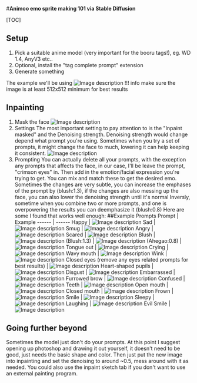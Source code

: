#**Animoo emo sprite making 101 via Stable Diffusion**

[TOC]

## Setup
1. Pick a suitable anime model (very important for the booru tags!), eg. WD 1.4, AnyV3 etc..
2. Optional, install the "tag complete prompt" extension
3. Generate something

The example we'll be using
![Image description](https://cdn.discordapp.com/attachments/1040244424711618591/1083163913220264036/00003-1541714812.png)
!!! info make sure the image is at least 512x512 minimum for best results

## Inpainting
1. Mask the face
![Image description](https://cdn.discordapp.com/attachments/1040244424711618591/1083166035424858152/image.png)
2. Settings
The most important setting to pay attention to is the "Inpaint masked" and the Denoising strength. Denoising strength would change depend what prompt you're using. Sometimes when you try a set of prompts, it might change the face to much, lowering it can help keeping it consistent.
![Image description](https://media.discordapp.net/attachments/1040244424711618591/1083166646765637694/image.png)
3. Prompting
You can actually delete all your prompts, with the exception any prompts that affects the face, in our case, I'll be leave the prompt, "crimson eyes" in.
Then add in the emotion/facial expression you're trying to get. You can mix and match these to get the desired emo.
Sometimes the changes are very subtle, you can increase the emphases of the prompt by (blush:1.3), if the changes are also messing up the face, you can also lower the denoising strength until it's normal
Inversly, sometime when you combine two or more prompts, and one is overpowering the results you can deemphasize it (blush:0.8)
Here are some I found that works well enough:
##Example Prompts
Prompt | Example
------ | ------
Happy   | ![Image description](https://media.discordapp.net/attachments/1040244424711618591/1083168947739828234/00004-1302904171.png?width=509&height=676)
Sad   |  ![Image description](https://media.discordapp.net/attachments/1040244424711618591/1083169356801908786/00005-1302904171.png?width=509&height=676)
Smug   |  ![Image description](https://media.discordapp.net/attachments/1040244424711618591/1083169787322048562/00006-1302904171.png?width=509&height=676)
Angry   |  ![Image description](https://media.discordapp.net/attachments/1040244424711618591/1083170181750202389/00007-1302904171.png?width=509&height=676)
Scared   |  ![Image description](https://media.discordapp.net/attachments/1040244424711618591/1083170573158457455/00008-1302904171.png?width=509&height=676)
Blush   |  ![Image description](https://media.discordapp.net/attachments/1040244424711618591/1083171354234343454/00009-1302904171.png?width=509&height=676) 
(Blush:1.3)   |  ![Image description](https://media.discordapp.net/attachments/1040244424711618591/1083173768731561984/00010-1302904171.png?width=509&height=676)
(Ahegao:0.8)   |  ![Image description](https://media.discordapp.net/attachments/1040244424711618591/1083176495037550632/00012-1352506651.png?width=509&height=676)
Tongue out   |  ![Image description](https://media.discordapp.net/attachments/1040244424711618591/1083176691066732615/00013-1352506651.png?width=509&height=676)
Crying   | ![Image description](https://media.discordapp.net/attachments/1040244424711618591/1083177014229475348/00014-1850401723.png?width=509&height=676)
Wavy mouth   | ![Image description](https://media.discordapp.net/attachments/1040244424711618591/1083177937144127588/00015-3289910617.png?width=509&height=676)
Wink   | ![Image description](https://media.discordapp.net/attachments/1040244424711618591/1083178596094464091/00016-639650145.png?width=509&height=676)
Closed eyes (remove any eyes related prompts for best results)  | ![Image description](https://media.discordapp.net/attachments/1040244424711618591/1083178967340695662/00017-575331279.png?width=509&height=676)
Heart-shaped pupils   | ![Image description](https://media.discordapp.net/attachments/1040244424711618591/1083180349103808612/00018-2592676717.png?width=509&height=676)
Disgust   | ![Image description](https://media.discordapp.net/attachments/1040244424711618591/1083182046509269103/00019-3950926217.png?width=509&height=676)
Embarrassed   | ![Image description](https://media.discordapp.net/attachments/1040244424711618591/1083182352597000324/00020-2734887784.png?width=509&height=676)
Furrowed brow   | ![Image description](https://media.discordapp.net/attachments/1040244424711618591/1083183178656788600/00021-388421465.png?width=509&height=676)
Confused   | ![Image description](https://media.discordapp.net/attachments/1040244424711618591/1083183423981617202/00022-562936357.png?width=509&height=676)
Teeth   | ![Image description](https://media.discordapp.net/attachments/1040244424711618591/1083183930594840616/00023-4207573493.png?width=509&height=676)
Open mouth   | ![Image description](https://media.discordapp.net/attachments/1040244424711618591/1083184309650862081/00024-2613235242.png?width=509&height=676)
Closed mouth   | ![Image description](https://media.discordapp.net/attachments/1040244424711618591/1083184847914270852/00025-485676127.png?width=509&height=676)
Frown   | ![Image description](https://media.discordapp.net/attachments/1040244424711618591/1083185322390732872/00026-2295446452.png?width=509&height=676)
Smile   | ![Image description](https://media.discordapp.net/attachments/1040244424711618591/1083185703174819861/00027-1040568568.png?width=509&height=676)
Sleepy | ![Image description](https://media.discordapp.net/attachments/1040244424711618591/1083191453762723971/00029-2639112911.png?width=509&height=676)
Laughing | ![Image description](https://media.discordapp.net/attachments/1040244424711618591/1083191084626235442/00028-4027272679.png?width=509&height=676)
Evil Smile | ![Image description](https://media.discordapp.net/attachments/1040244424711618591/1083192171995349042/00030-1354562690.png?width=509&height=676)


## Going further beyond
Sometimes the model just don't do your prompts. At this point I suggest opening up photoshop and drawing it out yourself, it doesn't need to be good, just needs the basic shape and color. Then just put the new image into inpainting and set the denoising to around ~0.5, mess around with it as needed. You could also use the inpaint sketch tab if you don't want to use an external painting program.